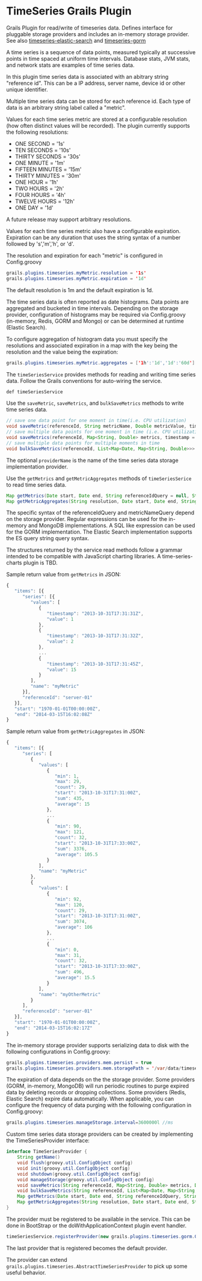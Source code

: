 TimeSeries Grails Plugin
========================

Grails Plugin for read/write of timeseries data. Defines interface for pluggable storage providers and includes an in-memory storage provider. See also [timeseries-elastic-search](https://github.com/bertramdev/timeseries-elastic-search) and [timeseries-gorm](https://github.com/bertramdev/timeseries-gorm)

A time series is a sequence of data points, measured typically at successive points in time spaced at uniform time intervals. Database stats, JVM stats, and network stats are examples of time series data. 

In this plugin time series data is associated with an abitrary string "reference id". This can be a IP address, server name, device id or other unique identifier.

Multiple time series data can be stored for each reference id. Each type of data is an arbitrary string label called a "metric".

Values for each time series metric are stored at a configurable resolution (how often distinct values will be recorded). The plugin currently supports the following resolutions:

* ONE SECOND = '1s'
* TEN SECONDS = '10s'
* THIRTY SECONDS = '30s'
* ONE MINUTE = '1m'
* FIFTEEN MINUTES = '15m'
* THIRTY MINUTES = '30m'
* ONE HOUR = '1h'
* TWO HOURS = '2h'
* FOUR HOURS = '4h'
* TWELVE HOURS = '12h'
* ONE DAY = '1d'

A future release may support arbitrary resolutions.

Values for each time series metric also have a configurable expiration. Expiration can be any duration that uses the string syntax of a number followed by 's','m','h', or 'd'. 

The resolution and expiration for each "metric" is configured in Config.groovy

```java
grails.plugins.timeseries.myMetric.resolution = '1s'
grails.plugins.timeseries.myMetric.expiration = '1d'
```

The default resolution is 1m and the default expiration is 1d.

The time series data is often reported as date histograms. Data points are aggregated and bucketed in time intervals. Depending on the storage provider, configuration of histograms may be required via Config.groovy (in-memory, Redis, GORM and Mongo) or can be determined at runtime (Elastic Search).

To configure aggregation of histogram data you must specify the resolutions and associated expiration in a map with the key being the resolution and the value being the expiration:

```java
grails.plugins.timeseries.myMetric.aggregates = ['1h':'1d','1d':'60d']
```

The `timeSeriesService` provides methods for reading and writing time series data. Follow the Grails conventions for auto-wiring the service.

```java
def timeSeriesService
```


Use the `saveMetric`, `saveMetrics`,  and `bulkSaveMetrics` methods to write time series data.

```java
// save one data point for one moment in time(i.e. CPU utilization)
void saveMetric(referenceId, String metricName, Double metricValue, timestamp = new Date(), providerName = null) 
// save multiple data points for one moment in time (i.e. CPU utilization, Memory usage)
void saveMetrics(referenceId, Map<String, Double> metrics, timestamp = new Date(), providerName = null)
// save multiple data points for multiple moments in time
void bulkSaveMetrics(referenceId, List<Map<Date, Map<String, Double>>> metricsByTime, providerName = null)
```

The optional `providerName` is the name of the time series data storage implementation provider.

Use the `getMetrics` and `getMetricAggregates` methods of `timeSeriesSerice` to read time series data.

```java
Map getMetrics(Date start, Date end, String referenceIdQuery = null, String metricNameQuery = null, Map<String, Object> options = null, providerName = null)
Map getMetricAggregates(String resolution, Date start, Date end, String referenceIdQuery = null, String metricNameQuery = null,Map<String, Object> options = null,  providerName = null)
```
The specific syntax of the referenceIdQuery and metricNameQuery depend on the storage provider. Regular expressions can be used for the in-memory and MongoDB implementations. A SQL like expression can be used for the GORM implementation. The Elastic Search implementation supports the ES query string query syntax.

The structures returned by the service read methods follow a grammar intended to be compatible with JavaScript charting libraries. A time-series-charts plugin is TBD.

Sample return value from `getMetrics` in JSON:

```javascript
{
   "items": [{
      "series": [{
         "values": [
            {
               "timestamp": "2013-10-31T17:31:31Z",
               "value": 1
            },
            {
               "timestamp": "2013-10-31T17:31:32Z",
               "value": 2
            },
            ...
            {
               "timestamp": "2013-10-31T17:31:45Z",
               "value": 15
            }
         ],
         "name": "myMetric"
      }],
      "referenceId": "server-01"
   }],
   "start": "1970-01-01T00:00:00Z", 
   "end": "2014-03-15T16:02:08Z"
}
```

Sample return value from `getMetricAggregates` in JSON:

```javascript
{
   "items": [{
      "series": [
         {
            "values": [
               {
                  "min": 1,
                  "max": 29,
                  "count": 29,
                  "start": "2013-10-31T17:31:00Z",
                  "sum": 435,
                  "average": 15
               },
               ...
               {
                  "min": 90,
                  "max": 121,
                  "count": 32,
                  "start": "2013-10-31T17:33:00Z",
                  "sum": 3376,
                  "average": 105.5
               }
            ],
            "name": "myMetric"
         },
         {
            "values": [
               {
                  "min": 92,
                  "max": 120,
                  "count": 29,
                  "start": "2013-10-31T17:31:00Z",
                  "sum": 3074,
                  "average": 106
               },
               ...
               {
                  "min": 0,
                  "max": 31,
                  "count": 32,
                  "start": "2013-10-31T17:33:00Z",
                  "sum": 496,
                  "average": 15.5
               }
            ],
            "name": "myOtherMetric"
         }
      ],
      "referenceId": "server-01"
   }],
   "start": "1970-01-01T00:00:00Z",
   "end": "2014-03-15T16:02:17Z"
}
```

The in-memory storage provider supports serializing data to disk with the following configurations in Config.groovy:

```java
grails.plugins.timeseries.providers.mem.persist = true
grails.plugins.timeseries.providers.mem.storagePath = '/var/data/timeseries'
```

The expiration of data depends on the the storage provider. Some providers (GORM, in-memory, MongoDB) will run periodic routines to purge expired data by deleting records or dropping collections. Some providers (Redis, Elastic Search) expire data automatically. When applicable, you can configure the frequency of data purging with the following configuration in Config.groovy:

```java
grails.plugins.timeseries.manageStorage.interval=3600000l //ms
```

Custom time series data storage providers can be created by implementing the TimeSeriesProvider interface:

```java
interface TimeSeriesProvider {
    String getName()
    void flush(groovy.util.ConfigObject config) 
    void init(groovy.util.ConfigObject config) 
    void shutdown(groovy.util.ConfigObject config) 
    void manageStorage(groovy.util.ConfigObject config) 
    void saveMetrics(String referenceId, Map<String, Double> metrics, Date timestamp, groovy.util.ConfigObject config)
    void bulkSaveMetrics(String referenceId, List<Map<Date, Map<String, Double>>> metricsByTime, groovy.util.ConfigObject config)
    Map getMetrics(Date start, Date end, String referenceIdQuery, String metricNameQuery, Map<String, Object> options, groovy.util.ConfigObject config)
    Map getMetricAggregates(String resolution, Date start, Date end, String referenceIdQuery, String metricNameQuery, Map<String, Object> options, groovy.util.ConfigObject config)
}
```    

The provider must be registered to be available in the service. This can be done in BootStrap or the doWithApplicationContext plugin event handler.

```java
timeSeriesService.registerProvider(new grails.plugins.timeseries.gorm.GORMTimeSeriesProvider())
```

The last provider that is registered becomes the default provider.

The provider can extend `grails.plugins.timeseries.AbstractTimeSeriesProvider` to pick up some useful behavior.
